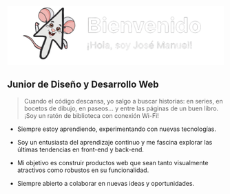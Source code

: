 ![Bienvenido](img/Bienvenido_copia.png)


## Junior de Diseño y Desarrollo Web
> Cuando el código descansa, yo salgo a buscar historias: en series, en bocetos de dibujo, en paseos... y entre las páginas de un buen libro. ¡Soy un ratón de biblioteca con conexión Wi-Fi!

- Siempre estoy aprendiendo, experimentando con nuevas tecnologías.
- Soy un entusiasta del aprendizaje continuo y me fascina explorar las últimas tendencias en front-end y back-end.
- Mi objetivo es construir productos web que sean tanto visualmente atractivos como robustos en su funcionalidad.

- Siempre abierto a colaborar en nuevas ideas y oportunidades.

